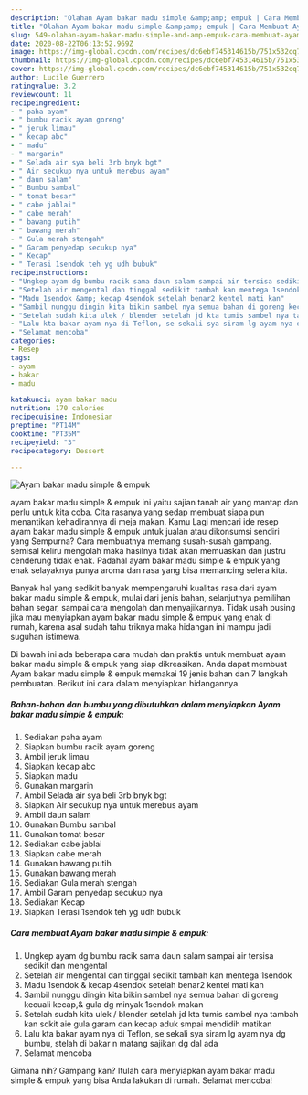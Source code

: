 ```yaml
---
description: "Olahan Ayam bakar madu simple &amp;amp; empuk | Cara Membuat Ayam bakar madu simple &amp;amp; empuk Yang Enak Banget"
title: "Olahan Ayam bakar madu simple &amp;amp; empuk | Cara Membuat Ayam bakar madu simple &amp;amp; empuk Yang Enak Banget"
slug: 549-olahan-ayam-bakar-madu-simple-and-amp-empuk-cara-membuat-ayam-bakar-madu-simple-and-amp-empuk-yang-enak-banget
date: 2020-08-22T06:13:52.969Z
image: https://img-global.cpcdn.com/recipes/dc6ebf745314615b/751x532cq70/ayam-bakar-madu-simple-empuk-foto-resep-utama.jpg
thumbnail: https://img-global.cpcdn.com/recipes/dc6ebf745314615b/751x532cq70/ayam-bakar-madu-simple-empuk-foto-resep-utama.jpg
cover: https://img-global.cpcdn.com/recipes/dc6ebf745314615b/751x532cq70/ayam-bakar-madu-simple-empuk-foto-resep-utama.jpg
author: Lucile Guerrero
ratingvalue: 3.2
reviewcount: 11
recipeingredient:
- " paha ayam"
- " bumbu racik ayam goreng"
- " jeruk limau"
- " kecap abc"
- " madu"
- " margarin"
- " Selada air sya beli 3rb bnyk bgt"
- " Air secukup nya untuk merebus ayam"
- " daun salam"
- " Bumbu sambal"
- " tomat besar"
- " cabe jablai"
- " cabe merah"
- " bawang putih"
- " bawang merah"
- " Gula merah stengah"
- " Garam penyedap secukup nya"
- " Kecap"
- " Terasi 1sendok teh yg udh bubuk"
recipeinstructions:
- "Ungkep ayam dg bumbu racik sama daun salam sampai air tersisa sedikit dan mengental"
- "Setelah air mengental dan tinggal sedikit tambah kan mentega 1sendok"
- "Madu 1sendok &amp; kecap 4sendok setelah benar2 kentel mati kan"
- "Sambil nunggu dingin kita bikin sambel nya semua bahan di goreng kecuali kecap,&amp; gula dg minyak 1sendok makan"
- "Setelah sudah kita ulek / blender setelah jd kta tumis sambel nya tambah kan sdkit aie gula garam dan kecap aduk smpai mendidih matikan"
- "Lalu kta bakar ayam nya di Teflon, se sekali sya siram lg ayam nya dg bumbu, stelah di bakar n matang sajikan dg dal ada"
- "Selamat mencoba"
categories:
- Resep
tags:
- ayam
- bakar
- madu

katakunci: ayam bakar madu 
nutrition: 170 calories
recipecuisine: Indonesian
preptime: "PT14M"
cooktime: "PT35M"
recipeyield: "3"
recipecategory: Dessert

---
```



![Ayam bakar madu simple &amp; empuk](https://img-global.cpcdn.com/recipes/dc6ebf745314615b/751x532cq70/ayam-bakar-madu-simple-empuk-foto-resep-utama.jpg)


ayam bakar madu simple &amp; empuk ini yaitu sajian tanah air yang mantap dan perlu untuk kita coba. Cita rasanya yang sedap membuat siapa pun menantikan kehadirannya di meja makan.
Kamu Lagi mencari ide resep ayam bakar madu simple &amp; empuk untuk jualan atau dikonsumsi sendiri yang Sempurna? Cara membuatnya memang susah-susah gampang. semisal keliru mengolah maka hasilnya tidak akan memuaskan dan justru cenderung tidak enak. Padahal ayam bakar madu simple &amp; empuk yang enak selayaknya punya aroma dan rasa yang bisa memancing selera kita.

Banyak hal yang sedikit banyak mempengaruhi kualitas rasa dari ayam bakar madu simple &amp; empuk, mulai dari jenis bahan, selanjutnya pemilihan bahan segar, sampai cara mengolah dan menyajikannya. Tidak usah pusing jika mau menyiapkan ayam bakar madu simple &amp; empuk yang enak di rumah, karena asal sudah tahu triknya maka hidangan ini mampu jadi suguhan istimewa.




Di bawah ini ada beberapa cara mudah dan praktis untuk membuat ayam bakar madu simple &amp; empuk yang siap dikreasikan. Anda dapat membuat Ayam bakar madu simple &amp; empuk memakai 19 jenis bahan dan 7 langkah pembuatan. Berikut ini cara dalam menyiapkan hidangannya.

<!--inarticleads1-->

##### Bahan-bahan dan bumbu yang dibutuhkan dalam menyiapkan Ayam bakar madu simple &amp; empuk:

1. Sediakan  paha ayam
1. Siapkan  bumbu racik ayam goreng
1. Ambil  jeruk limau
1. Siapkan  kecap abc
1. Siapkan  madu
1. Gunakan  margarin
1. Ambil  Selada air sya beli 3rb bnyk bgt
1. Siapkan  Air secukup nya untuk merebus ayam
1. Ambil  daun salam
1. Gunakan  Bumbu sambal
1. Gunakan  tomat besar
1. Sediakan  cabe jablai
1. Siapkan  cabe merah
1. Gunakan  bawang putih
1. Gunakan  bawang merah
1. Sediakan  Gula merah stengah
1. Ambil  Garam penyedap secukup nya
1. Sediakan  Kecap
1. Siapkan  Terasi 1sendok teh yg udh bubuk




<!--inarticleads2-->

##### Cara membuat Ayam bakar madu simple &amp; empuk:

1. Ungkep ayam dg bumbu racik sama daun salam sampai air tersisa sedikit dan mengental
1. Setelah air mengental dan tinggal sedikit tambah kan mentega 1sendok
1. Madu 1sendok &amp; kecap 4sendok setelah benar2 kentel mati kan
1. Sambil nunggu dingin kita bikin sambel nya semua bahan di goreng kecuali kecap,&amp; gula dg minyak 1sendok makan
1. Setelah sudah kita ulek / blender setelah jd kta tumis sambel nya tambah kan sdkit aie gula garam dan kecap aduk smpai mendidih matikan
1. Lalu kta bakar ayam nya di Teflon, se sekali sya siram lg ayam nya dg bumbu, stelah di bakar n matang sajikan dg dal ada
1. Selamat mencoba




Gimana nih? Gampang kan? Itulah cara menyiapkan ayam bakar madu simple &amp; empuk yang bisa Anda lakukan di rumah. Selamat mencoba!
